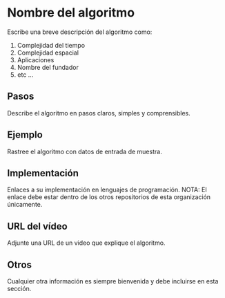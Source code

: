 # Nombre del algoritmo

Escribe una breve descripción del algoritmo como:

1. Complejidad del tiempo
2. Complejidad espacial
3. Aplicaciones
4. Nombre del fundador
5. etc ...

## Pasos

Describe el algoritmo en pasos claros, simples y comprensibles.

## Ejemplo

Rastree el algoritmo con datos de entrada de muestra.

## Implementación

Enlaces a su implementación en lenguajes de programación.
NOTA: El enlace debe estar dentro de los otros repositorios de esta organización únicamente.

## URL del vídeo

Adjunte una URL de un video que explique el algoritmo.

## Otros

Cualquier otra información es siempre bienvenida y debe incluirse en esta sección.
